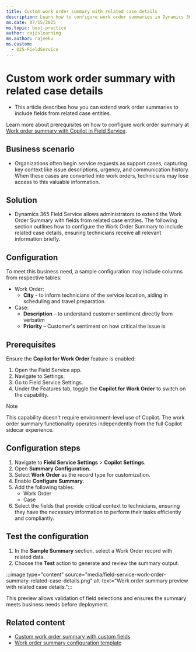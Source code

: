 ```yaml
---
title: Custom work order summary with related case details
description: Learn how to configure work order summaries in Dynamics 365 Field Service by incorporating data from related case details.
ms.date: 07/15/2025
ms.topic: best-practice
author: rajislearning
ms.author: rajeeku
ms.custom:
  - O25-FieldService
---
```

# Custom work order summary with related case details

- This article describes how you can extend work order summaries to include fields from related case entities.

Learn more about prerequisites on how to configure work order summary at [Work order summary with Copilot in Field Service](/dynamics365/field-service/work-order-recap).

## Business scenario

- Organizations often begin service requests as support cases, capturing key context like issue descriptions, urgency, and communication history. When these cases are converted into work orders, technicians may lose access to this valuable information.

## Solution

- Dynamics 365 Field Service allows administrators to extend the Work Order Summary with fields from related case entities. The following section outlines how to configure the Work Order Summary to include related case details, ensuring technicians receive all relevant information briefly.

## Configuration

To meet this business need, a sample configuration may include columns from respective tables:

- Work Order:
  - **City** - to inform technicians of the service location, aiding in scheduling and travel preparation.
- Case:
  - **Description** – to understand customer sentiment directly from verbatim
  - **Priority** – Customer's sentiment on how critical the issue is

## Prerequisites

Ensure the **Copilot for Work Order** feature is enabled:

1. Open the Field Service app.
2. Navigate to Settings.
3. Go to Field Service Settings.
4. Under the Features tab, toggle the **Copilot for Work Order** to switch on the capability.

> [!NOTE]
> This capability doesn't require environment-level use of Copilot. The work order summary functionality operates independently from the full Copilot sidecar experience.

## Configuration steps

1. Navigate to **Field Service Settings** > **Copilot Settings**.
2. Open **Summary Configuration**.
3. Select **Work Order** as the record type for customization.
4. Enable **Configure Summary**.
5. Add the following tables:
   - Work Order
   - Case
6. Select the fields that provide critical context to technicians, ensuring they have the necessary information to perform their tasks efficiently and compliantly.

## Test the configuration

1. In the **Sample Summary** section, select a Work Order record with related data.
2. Choose the **Test** action to generate and review the summary output.

  :::image type="content" source="media/field-service-work-order-summary-related-case-details.png" alt-text="Work order summary preview with related case details.":::

This preview allows validation of field selections and ensures the summary meets business needs before deployment.

## Related content

- [Custom work order summary with custom fields](field-service-work-order-summary-custom-tables.md)  
- [Work order summary configuration template](fs-work-order-summary-configuration-template.md)  
